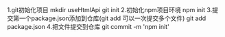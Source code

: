 1.git初始化项目
  mkdir useHtmlApi
  git init
2.初始化npm项目环境
  npm init
3.提交第一个package.json添加到仓库(git add 可以一次提交多个文件)
  git add package.json
4.把文件提交到仓库
  git commit -m 'npm init'
